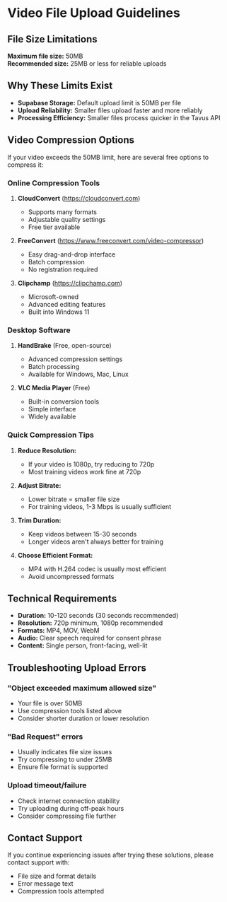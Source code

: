 # Video File Upload Guidelines

## File Size Limitations

**Maximum file size:** 50MB  
**Recommended size:** 25MB or less for reliable uploads

## Why These Limits Exist

- **Supabase Storage:** Default upload limit is 50MB per file
- **Upload Reliability:** Smaller files upload faster and more reliably
- **Processing Efficiency:** Smaller files process quicker in the Tavus API

## Video Compression Options

If your video exceeds the 50MB limit, here are several free options to compress it:

### Online Compression Tools
1. **CloudConvert** (https://cloudconvert.com)
   - Supports many formats
   - Adjustable quality settings
   - Free tier available

2. **FreeConvert** (https://www.freeconvert.com/video-compressor)
   - Easy drag-and-drop interface
   - Batch compression
   - No registration required

3. **Clipchamp** (https://clipchamp.com)
   - Microsoft-owned
   - Advanced editing features
   - Built into Windows 11

### Desktop Software
1. **HandBrake** (Free, open-source)
   - Advanced compression settings
   - Batch processing
   - Available for Windows, Mac, Linux

2. **VLC Media Player** (Free)
   - Built-in conversion tools
   - Simple interface
   - Widely available

### Quick Compression Tips

1. **Reduce Resolution:**
   - If your video is 1080p, try reducing to 720p
   - Most training videos work fine at 720p

2. **Adjust Bitrate:**
   - Lower bitrate = smaller file size
   - For training videos, 1-3 Mbps is usually sufficient

3. **Trim Duration:**
   - Keep videos between 15-30 seconds
   - Longer videos aren't always better for training

4. **Choose Efficient Format:**
   - MP4 with H.264 codec is usually most efficient
   - Avoid uncompressed formats

## Technical Requirements

- **Duration:** 10-120 seconds (30 seconds recommended)
- **Resolution:** 720p minimum, 1080p recommended
- **Formats:** MP4, MOV, WebM
- **Audio:** Clear speech required for consent phrase
- **Content:** Single person, front-facing, well-lit

## Troubleshooting Upload Errors

### "Object exceeded maximum allowed size"
- Your file is over 50MB
- Use compression tools listed above
- Consider shorter duration or lower resolution

### "Bad Request" errors
- Usually indicates file size issues
- Try compressing to under 25MB
- Ensure file format is supported

### Upload timeout/failure
- Check internet connection stability
- Try uploading during off-peak hours
- Consider compressing file further

## Contact Support

If you continue experiencing issues after trying these solutions, please contact support with:
- File size and format details
- Error message text
- Compression tools attempted
